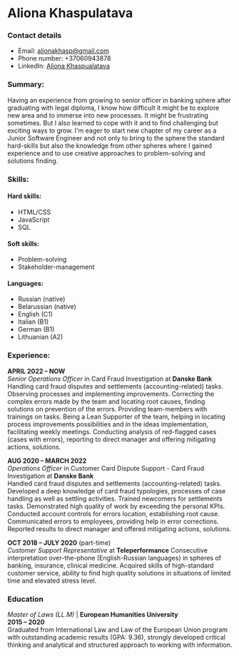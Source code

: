 # Aliona Khaspulatava  

### Contact details 
* Email: alionakhasp@gmail.com
* Phone number: +37060943878
* LinkedIn: [Aliona Khaspualatava](www.linkedin.com/in/khaspulatava)
  
  
### Summary:
Having an experience from growing to senior officer in banking sphere after graduating with legal diploma, I know how difficult it might be to explore new area and to immerse into new processes. It might be frustrating sometimes. But I also learned to cope with it and to find challenging but exciting ways to grow. I'm eager to start new chapter of my career as a Junior Software Engineer and not only to bring to the sphere the standard hard-skills but also the knowledge from other spheres where I gained experience and to use creative approaches to problem-solving and solutions finding.


### Skills:
#### Hard skills:
* HTML/CSS 
* JavaScript 
* SQL 
#### Soft skills: 
* Problem-solving
* Stakeholder-management
#### Languages:
* Russian (native)
* Belarussian (native)
* English (C1)
* Italian (B1)
* German (B1)
* Lithuanian (A2)

### Experience: 
**APRIL 2022 – NOW**   
_Senior Operations Officer_ in Card Fraud Investigation at **Danske Bank**   
Handling card fraud disputes and settlements (accounting-related) tasks. Observing processes and implementing improvements. Correcting the complex errors made by the team and locating root causes, finding solutions on prevention of the errors. Providing team-members with trainings on tasks. Being a Lean Supporter of the team, helping in locating process improvements possibilities and in the ideas implementation, facilitating weekly meetings. Conducting analysis of red-flagged cases (cases with errors), reporting to direct manager and offering mitigating actions, solutions.

**AUG 2020 – MARCH 2022**   
_Operations Officer_ in Customer Card Dispute Support - Card Fraud Investigation at **Danske Bank**  
Handled card fraud disputes and settlements (accounting-related) tasks. Developed a deep knowledge of card fraud typologies, processes of case handling as well as settling activities. Trained newcomers for settlements tasks. Demonstrated high quality of work by exceeding the personal KPIs. Conducted account controls for errors location, establishing root cause. Communicated errors to employees, providing help in error corrections. Reported results to direct manager and offered mitigating actions, solutions.

**OCT 2018 – JULY 2020** (part-time)  
_Customer Support Representative_ at **Teleperformance** 
Consecutive interpretation over-the-phone (English-Russian languages) in spheres of banking, insurance, clinical medicine. Acquired skills of high-standard customer service, ability to find high quality solutions in situations of limited time and elevated stress level.

### Education

_Master of Laws (LL.M)_ | **European Humanities University**  
**2015 – 2020**  
Graduated from International Law and Law of the European Union program with outstanding academic results (GPA: 9.36), strongly developed critical thinking and analytical and structured approach to working with information.
